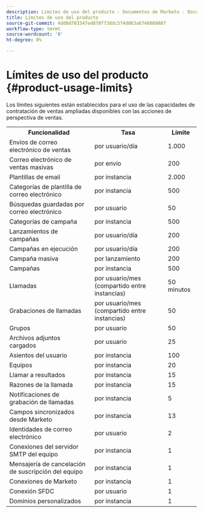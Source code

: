 ```yaml
---
description: Límites de uso del producto - Documentos de Marketo - Documentación del producto
title: Límites de uso del producto
source-git-commit: 4dd0d703347ed878f73ddc574d063a6746089887
workflow-type: tm+mt
source-wordcount: '0'
ht-degree: 0%

---
```


# Límites de uso del producto {#product-usage-limits}

Los límites siguientes están establecidos para el uso de las capacidades de contratación de ventas ampliadas disponibles con las acciones de perspectiva de ventas.

<table>
  <th>Funcionalidad</th>
  <th>Tasa</th>
  <th>Límite</th>
 <tr>
  <td>Envíos de correo electrónico de ventas</td>
  <td>por usuario/día</td>
  <td>1.000</td>
 </tr>
 <tr>
  <td>Correo electrónico de ventas masivas</td>
  <td>por envío</td>
  <td>200</td>
 </tr>
 <tr>
  <td>Plantillas de email</td>
  <td>por instancia</td>
  <td>2.000</td>
 </tr>
 <tr>
  <td>Categorías de plantilla de correo electrónico</td>
  <td>por instancia</td>
  <td>500</td>
 </tr>
 <tr>
  <td>Búsquedas guardadas por correo electrónico</td>
  <td>por usuario</td>
  <td>50</td>
 </tr>
 <tr>
  <td>Categorías de campaña</td>
  <td>por instancia</td>
  <td>500</td>
 </tr>
 <tr>
  <td>Lanzamientos de campañas</td>
  <td>por usuario/día</td>
  <td>200</td>
 </tr>
 <tr>
  <td>Campañas en ejecución</td>
  <td>por usuario/día</td>
  <td>200</td>
 </tr>
 <tr>
  <td>Campaña masiva</td>
  <td>por lanzamiento</td>
  <td>200</td>
 </tr>
 <tr>
  <td>Campañas</td>
  <td>por instancia</td>
  <td>500</td>
 </tr>
  <td>Llamadas</td>
  <td>por usuario/mes (compartido entre instancias)</td>
  <td>50 minutos</td>
 </tr>
 <tr>
  <td>Grabaciones de llamadas</td>
  <td>por usuario/mes (compartido entre instancias)</td>
  <td>50</td>
 </tr>
 <tr>
  <td>Grupos</td>
  <td>por usuario</td>
  <td>50</td>
 </tr>
 <tr>
  <td>Archivos adjuntos cargados</td>
  <td>por usuario</td>
  <td>25</td>
 </tr>
 <tr>
  <td>Asientos del usuario</td>
  <td>por instancia</td>
  <td>100</td>
 </tr>
 <tr>
  <td>Equipos</td>
  <td>por instancia</td>
  <td>20</td>
 </tr>
 <tr>
  <td>Llamar a resultados</td>
  <td>por instancia</td>
  <td>15</td>
 </tr>
 <tr>
  <td>Razones de la llamada</td>
  <td>por instancia</td>
  <td>15</td>
 </tr>
 <tr>
  <td>Notificaciones de grabación de llamadas</td>
  <td>por instancia</td>
  <td>5</td>
 </tr>
 <tr>
  <td>Campos sincronizados desde Marketo</td>
  <td>por instancia</td>
  <td>13</td>
 </tr>
  <td>Identidades de correo electrónico</td>
  <td>por usuario</td>
  <td>2</td>
 </tr>
 <tr>
  <td>Conexiones del servidor SMTP del equipo</td>
  <td>por instancia</td>
  <td>1</td>
 </tr>
 <tr>
  <td>Mensajería de cancelación de suscripción del equipo</td>
  <td>por instancia</td>
  <td>1</td>
 </tr>
 <tr>
  <td>Conexiones de Marketo</td>
  <td>por instancia</td>
  <td>1</td>
 </tr>
 <tr>
  <td>Conexión SFDC</td>
  <td>por usuario</td>
  <td>1</td>
 </tr>
 <tr>
  <td>Dominios personalizados</td>
  <td>por instancia</td>
  <td>1</td>
 </tr>
</table>
